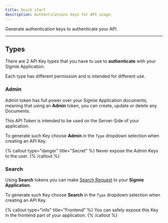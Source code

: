 ```yaml
---
title: Quick start 
description: Authentications keys for API usage.
---
```


Generate authentication keys to authenticate your API.

---

## Types

There are 2 API Key types that you have to use to **authenticate** with your
Sigmie Application.

Each type has different permission and is intended for different use.

### Admin

Admin token has full power over your Sigmie Application documents, meaning that using
an **Admin** token, you can create, update or delete any Documents.

This API Token is intended to be used on the Server-Side of your application.

To generate such Key choose **Admin** in the `Type` dropdown selection when
creating an API Key.

 

{% callout type="danger" title="Secret" %}
Never expose the Admin Keys to the user.
{% /callout %}

### Search

Using **Search** tokens you can make [Search Request](/docs/api/search) to your
**Sigmie Application**.

To generate such Key choose **Search** in the `Type` dropdown selection when
creating an API Key.

{% callout type="info" title="Frontend" %}
You can safely expose this Key in the frontend part of
your application.
{% /callout %}
